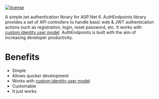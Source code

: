 [![license](https://img.shields.io/github/license/nano-devs/AuthEndpoints?color=blue&label=license&logo=Github&style=flat-square)](https://github.com/nano-devs/AuthEndpoints/blob/master/README.md)

A simple jwt authentication library for ASP.Net 6.
AuthEndpoints library provides a set of API controllers to handle basic web & JWT authentication actions such as registration, login, reset password, etc. It works with [custom identity user model](https://docs.microsoft.com/en-us/aspnet/core/security/authentication/customize-identity-model?view=aspnetcore-6.0#custom-user-data). 
AuthEndpoints is built with the aim of increasing developer productivity.

# Benefits
- Simple
- Allows quicker development
- Works with [custom identity user model](https://docs.microsoft.com/en-us/aspnet/core/security/authentication/customize-identity-model?view=aspnetcore-6.0#custom-user-data)
- Customable
- It just works
